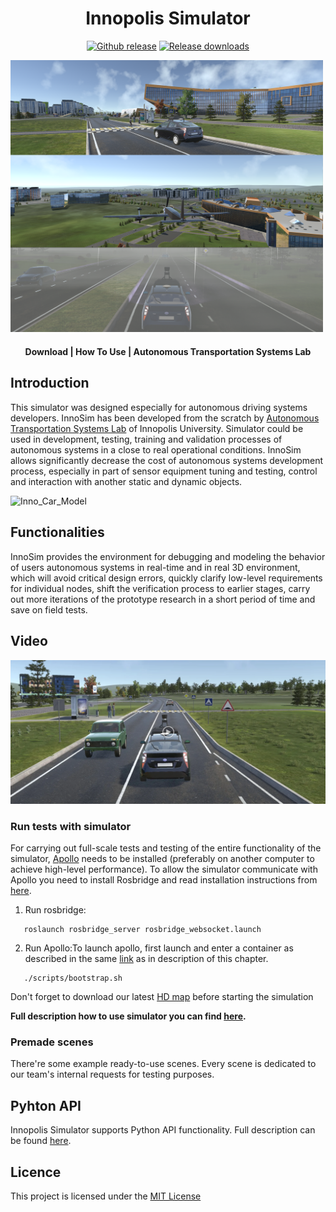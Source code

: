 <h1 align="center">Innopolis Simulator</h1>

<div align="center">
<a href="https://github.com/inno-robolab/InnoSimulator/releases/latest">
<img src="https://img.shields.io/github/v/release/inno-robolab/InnoSimulator.svg" alt="Github release" /></a>
<a href="">
<img src="https://img.shields.io/github/downloads/inno-robolab/InnoSimulator/total.svg" alt="Release downloads" /></a>
</div>


<a href="Docs/Media/SimHeaderHD.png"><img src="Docs/Media/SimHeaderHD.png" style="width: 500px; max-width: 100%; height: auto" title="SimHeaderHD" /></a>
<div align="center">
  <h4>
    <a href="https://github.com/inno-robolab/InnoSimulator/releases/latest" style="text-decoration: none">
    Download</a>
    <span> | </span>
   <a href="Docs/HowToUse.md" style="text-decoration: 
   none">How To Use</a> 
    <span> | </span>
    <a href="https://robotics.innopolis.university/en/labs/laboratoriya-avtonomnyh-transportnyh-sistem/" style="text-decoration: 
   none">Autonomous Transportation Systems Lab</a> 
  </h4>
</div>

## Introduction
This simulator was designed especially for autonomous driving systems developers. InnoSim has been developed from the scratch by [Autonomous Transportation Systems Lab](https://robotics.innopolis.university/en/labs/laboratoriya-avtonomnyh-transportnyh-sistem/) of Innopolis University. Simulator could be used in development, testing, training and validation processes of autonomous systems in a close to real operational conditions. 
InnoSim allows significantly decrease the cost of autonomous systems development process, especially in part of sensor equipment tuning and testing, control and interaction with another static and dynamic objects.

![Inno_Car_Model](Docs/Media/SimView01.png)


## Functionalities

InnoSim provides the environment for debugging and modeling the behavior of users autonomous systems in real-time and in real 3D environment, which will avoid critical design errors, quickly clarify low-level requirements for individual nodes, shift the verification process to earlier stages, carry out more iterations of the prototype research in a short period of time and save on field tests.

## Video


[![Watch the video](Docs/Media/VidPreview.png)](Docs/Media/SimVid.mp4)


### Run tests with simulator
For carrying out full-scale tests and testing of the entire functionality of the simulator, [Apollo](https://github.com/lgsvl/apollo-5.0) needs to be installed (preferably on another computer to achieve high-level performance). To allow the simulator communicate with Apollo you need to install Rosbridge and read installation instructions from [here](https://github.com/lgsvl/rosbridge_suite). 


1.  Run rosbridge:
```
   roslaunch rosbridge_server rosbridge_websocket.launch
```

2.  Run Apollo:To launch apollo, first launch and enter a container as described in the same [link](https://github.com/lgsvl/apollo) as in description of this chapter.
```
   ./scripts/bootstrap.sh
```
Don't forget to download our latest [HD map](hdmap/) before starting the simulation

**Full description how to use simulator you can find [here](Docs/HowToUse.md).**

### Premade scenes
There're some example ready-to-use scenes. Every scene is dedicated to our team's internal requests for testing purposes. 

## Pyhton API
Innopolis Simulator supports Python API functionality. Full description can be found [here](Docs/PythonApi.md). 

## Licence
This project is licensed under the [MIT License](LICENSE)
